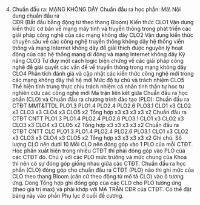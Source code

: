 4. Chuẩn đầu ra: MẠNG KHÔNG DÂY
Chuẩn đầu ra học phần: Mã\ Nội dung chuẩn đầu ra\
CĐR (Bắt đầu bằng động từ theo thang Bloom) Kiến thức
CLO1 Vận dụng kiến thức cơ bản về mạng máy tính và truyền thông trong phát triển các giải pháp công nghệ của các mạng không dây
CLO2 Vận dụng kiến thức chuyên sâu về các công nghệ truyền thông không dây hệ thống viễn thông và mạng Internet không dây để giải thích được nguyên lý hoạt động của các hệ thống mạng di động và mạng Internet không dây
Kỹ năng
CLO3 Tư duy một cách logic biện chứng về các giải pháp công nghệ để giải quyết các vấn đề về truyền thông trong mạng không dây
CLO4 Phân tích đánh giá và cập nhật các kiến thức công nghệ mới trong các mạng không dây thế hệ mới
Mức độ tự chủ và trách nhiệm
CLO5 Thể hiện tính trung thực chịu trách nhiệm cá nhân tinh thần tự học tự nghiên cứu các công nghệ mới Ma trận liên kết giữa Chuẩn đầu ra học phần (CLO) và Chuẩn đầu ra
chương trình đào tạo (PLO):
Chuẩn đầu ra CTĐT MMT&TTDL PLO1.3 PLO1.4 PLO2.4 PLO2.6 PLO3.1
CLO1 x3
CLO2 x3
CLO3 x3
CLO4 x3
CLO5 x2
Tổng hợp x3 x3 x3 x3 x2
Chuẩn đầu ra CTĐT CNTT PLO1.3 PLO1.4 PLO2.4 PLO2.6 PLO3.1
CLO1 x3
CLO2 x3
CLO3 x3
CLO4 x3
CLO5 x2
Tổng hợp x3 x3 x3 x3 x2
Chuẩn đầu ra CTĐT CNTT CLC PLO1.3 PLO1.4 PLO2.4 PLO2.6 PLO3.1
CLO1 x3
CLO2 x3
CLO3 x3
CLO4 x3
CLO5 x2
Tổng hợp x3 x3 x3 x3 x2
Ghi chú: Số lượng CLO nên dưới 10 Mỗi CLO nên đóng góp vào 1 PLO của mỗi CTĐT. Học phần xuất hiện trong nhiều CTĐT thì phải đóng góp vào PLO của các CTĐT đó. Chú ý với các PLO mức trường và mức chung của Khoa thì nên có sự đóng góp giống nhau giữa các CTĐT. Chuẩn đầu ra học phần (CLO) đóng góp cho chuẩn đầu ra CTĐT (PLO) nào thì ghi mức của CLO theo thang Bloom (căn cứ theo động từ mô tả CLO) vào ô tương ứng. Dòng Tổng hợp ghi đóng góp của các CLO cho PLO tương ứng (theo giá trị max) và phải khớp với MA TRẬN CĐR của CTĐT. Có thể đặt bảng này vào phần Phụ lục ở cuối đề cương.
